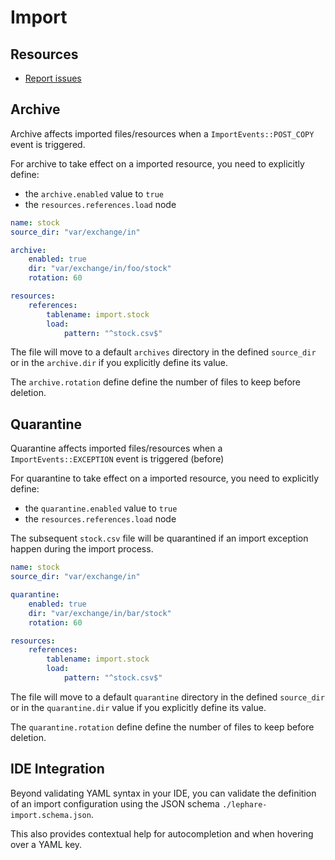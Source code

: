 # Import

## Resources

-   [Report issues](https://github.com/le-phare/import/issues)

## Archive

Archive affects imported files/resources when a `ImportEvents::POST_COPY` event is triggered.

For archive to take effect on a imported resource, you need to explicitly define:

-   the `archive.enabled` value to `true`
-   the `resources.references.load` node

```yaml
name: stock
source_dir: "var/exchange/in"

archive:
    enabled: true
    dir: "var/exchange/in/foo/stock"
    rotation: 60

resources:
    references:
        tablename: import.stock
        load:
            pattern: "^stock.csv$"
```

The file will move to a default `archives` directory in the defined `source_dir` or in the `archive.dir` if you explicitly define its value.

The `archive.rotation` define define the number of files to keep before deletion.

## Quarantine

Quarantine affects imported files/resources when a `ImportEvents::EXCEPTION` event is triggered (before)

For quarantine to take effect on a imported resource, you need to explicitly define:

-   the `quarantine.enabled` value to `true`
-   the `resources.references.load` node

The subsequent `stock.csv` file will be quarantined if an import exception happen during the import process.

```yaml
name: stock
source_dir: "var/exchange/in"

quarantine:
    enabled: true
    dir: "var/exchange/in/bar/stock"
    rotation: 60

resources:
    references:
        tablename: import.stock
        load:
            pattern: "^stock.csv$"
```

The file will move to a default `quarantine` directory in the defined `source_dir` or in the `quarantine.dir` value if you explicitly define its value.

The `quarantine.rotation` define define the number of files to keep before deletion.

## IDE Integration

Beyond validating YAML syntax in your IDE, you can validate the definition of an import configuration using 
the JSON schema `./lephare-import.schema.json`.

This also provides contextual help for autocompletion and when hovering over a YAML key.
